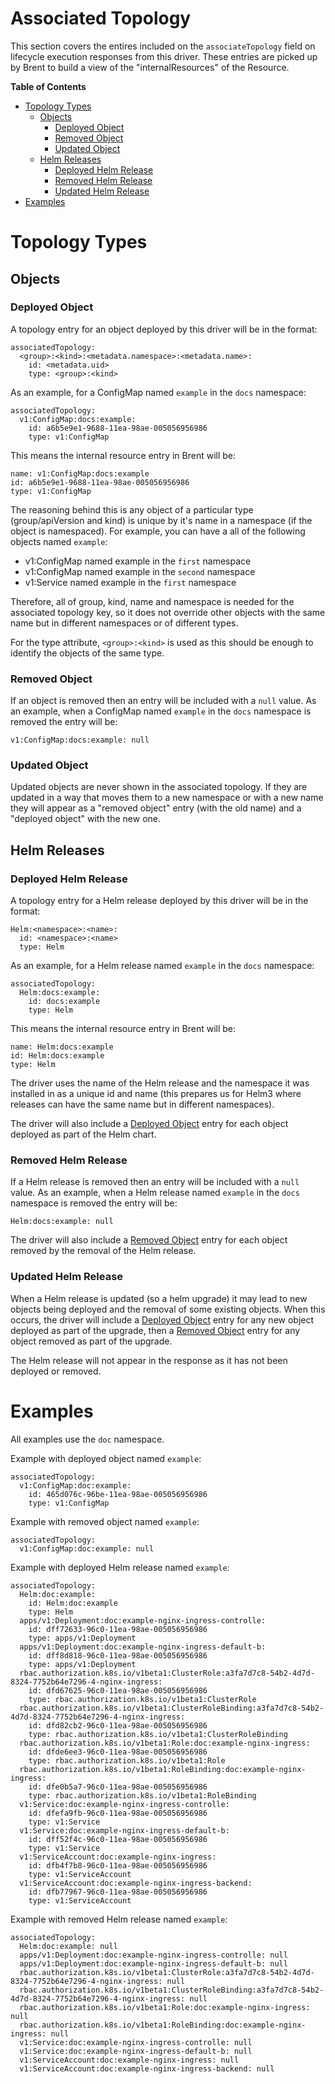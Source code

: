 # Associated Topology

This section covers the entires included on the `associateTopology` field on lifecycle execution responses from this driver. These entries are picked up by Brent to build a view of the "internalResources" of the Resource.

**Table of Contents**
- [Topology Types](#topology-types)
  - [Objects](#objects)
    - [Deployed Object](#deployed-object)
    - [Removed Object](#removed-object)
    - [Updated Object](#updated-object)
  - [Helm Releases](#helm-releases)
    - [Deployed Helm Release](#deployed-helm-releases)
    - [Removed Helm Release](#removed-helm-releases)
    - [Updated Helm Release](#updated-helm-releases)
- [Examples](#examples)

# Topology Types

## Objects

### Deployed Object

A topology entry for an object deployed by this driver will be in the format:

```
associatedTopology:
  <group>:<kind>:<metadata.namespace>:<metadata.name>:
    id: <metadata.uid>
    type: <group>:<kind>
```

As an example, for a ConfigMap named `example` in the `docs` namespace:

```
associatedTopology:
  v1:ConfigMap:docs:example:
    id: a6b5e9e1-9688-11ea-98ae-005056956986
    type: v1:ConfigMap
```

This means the internal resource entry in Brent will be:

```
name: v1:ConfigMap:docs:example
id: a6b5e9e1-9688-11ea-98ae-005056956986
type: v1:ConfigMap
```

The reasoning behind this is any object of a particular type (group/apiVersion and kind) is unique by it's name in a namespace (if the object is namespaced). For example, you can have a all of the following objects named `example`:

- v1:ConfigMap named example in the `first` namespace
- v1:ConfigMap named example in the `second` namespace
- v1:Service named example in the `first` namespace

Therefore, all of group, kind, name and namespace is needed for the associated topology key, so it does not override other objects with the same name but in different namespaces or of different types. 

For the type attribute, `<group>:<kind>` is used as this should be enough to identify the objects of the same type.

### Removed Object

If an object is removed then an entry will be included with a `null` value. As an example, when a ConfigMap named `example` in the `docs` namespace is removed the entry will be:

```
v1:ConfigMap:docs:example: null
```

### Updated Object

Updated objects are never shown in the associated topology. If they are updated in a way that moves them to a new namespace or with a new name they will appear as a "removed object" entry (with the old name) and a "deployed object" with the new one.

## Helm Releases

### Deployed Helm Release

A topology entry for a Helm release deployed by this driver will be in the format:

```
Helm:<namespace>:<name>:
  id: <namespace>:<name>
  type: Helm
```

As an example, for a Helm release named `example` in the `docs` namespace:

```
associatedTopology:
  Helm:docs:example:
    id: docs:example
    type: Helm
```

This means the internal resource entry in Brent will be:

```
name: Helm:docs:example
id: Helm:docs:example
type: Helm
```

The driver uses the name of the Helm release and the namespace it was installed in as a unique id and name (this prepares us for Helm3 where releases can have the same name but in different namespaces). 

The driver will also include a [Deployed Object](#deployed-object) entry for each object deployed as part of the Helm chart.

### Removed Helm Release

If a Helm release is removed then an entry will be included with a `null` value. As an example, when a Helm release named `example` in the `docs` namespace is removed the entry will be:

```
Helm:docs:example: null
```

The driver will also include a [Removed Object](#removed-object) entry for each object removed by the removal of the Helm release.

### Updated Helm Release

When a Helm release is updated (so a helm upgrade) it may lead to new objects being deployed and the removal of some existing objects. When this occurs, the driver will include a [Deployed Object](#deployed-object) entry for any new object deployed as part of the upgrade, then a [Removed Object](#removed-object) entry for any object removed as part of the upgrade. 

The Helm release will not appear in the response as it has not been deployed or removed. 

# Examples

All examples use the `doc` namespace. 

Example with deployed object named `example`:
```
associatedTopology:
  v1:ConfigMap:doc:example:
    id: 465d076c-96be-11ea-98ae-005056956986
    type: v1:ConfigMap
```

Example with removed object named `example`:
```
associatedTopology:
  v1:ConfigMap:doc:example: null
```

Example with deployed Helm release named `example`:
```
associatedTopology:
  Helm:doc:example:
    id: Helm:doc:example
    type: Helm
  apps/v1:Deployment:doc:example-nginx-ingress-controlle:
    id: dff72633-96c0-11ea-98ae-005056956986
    type: apps/v1:Deployment
  apps/v1:Deployment:doc:example-nginx-ingress-default-b:
    id: dff8d818-96c0-11ea-98ae-005056956986
    type: apps/v1:Deployment
  rbac.authorization.k8s.io/v1beta1:ClusterRole:a3fa7d7c8-54b2-4d7d-8324-7752b64e7296-4-nginx-ingress:
    id: dfd67625-96c0-11ea-98ae-005056956986
    type: rbac.authorization.k8s.io/v1beta1:ClusterRole
  rbac.authorization.k8s.io/v1beta1:ClusterRoleBinding:a3fa7d7c8-54b2-4d7d-8324-7752b64e7296-4-nginx-ingress:
    id: dfd82cb2-96c0-11ea-98ae-005056956986
    type: rbac.authorization.k8s.io/v1beta1:ClusterRoleBinding
  rbac.authorization.k8s.io/v1beta1:Role:doc:example-nginx-ingress:
    id: dfde6ee3-96c0-11ea-98ae-005056956986
    type: rbac.authorization.k8s.io/v1beta1:Role
  rbac.authorization.k8s.io/v1beta1:RoleBinding:doc:example-nginx-ingress:
    id: dfe0b5a7-96c0-11ea-98ae-005056956986
    type: rbac.authorization.k8s.io/v1beta1:RoleBinding
  v1:Service:doc:example-nginx-ingress-controlle:
    id: dfefa9fb-96c0-11ea-98ae-005056956986
    type: v1:Service
  v1:Service:doc:example-nginx-ingress-default-b:
    id: dff52f4c-96c0-11ea-98ae-005056956986
    type: v1:Service
  v1:ServiceAccount:doc:example-nginx-ingress:
    id: dfb4f7b8-96c0-11ea-98ae-005056956986
    type: v1:ServiceAccount
  v1:ServiceAccount:doc:example-nginx-ingress-backend:
    id: dfb77967-96c0-11ea-98ae-005056956986
    type: v1:ServiceAccount
``` 

Example with removed Helm release named `example`:
```
associatedTopology:
  Helm:doc:example: null
  apps/v1:Deployment:doc:example-nginx-ingress-controlle: null
  apps/v1:Deployment:doc:example-nginx-ingress-default-b: null
  rbac.authorization.k8s.io/v1beta1:ClusterRole:a3fa7d7c8-54b2-4d7d-8324-7752b64e7296-4-nginx-ingress: null
  rbac.authorization.k8s.io/v1beta1:ClusterRoleBinding:a3fa7d7c8-54b2-4d7d-8324-7752b64e7296-4-nginx-ingress: null
  rbac.authorization.k8s.io/v1beta1:Role:doc:example-nginx-ingress: null
  rbac.authorization.k8s.io/v1beta1:RoleBinding:doc:example-nginx-ingress: null
  v1:Service:doc:example-nginx-ingress-controlle: null
  v1:Service:doc:example-nginx-ingress-default-b: null
  v1:ServiceAccount:doc:example-nginx-ingress: null
  v1:ServiceAccount:doc:example-nginx-ingress-backend: null
```